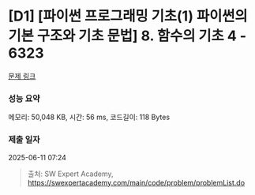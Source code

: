 # [D1] [파이썬 프로그래밍 기초(1) 파이썬의 기본 구조와 기초 문법] 8. 함수의 기초 4 - 6323 

[문제 링크](https://swexpertacademy.com/main/code/problem/problemDetail.do?contestProbId=AWcWIgR65boDFAU4) 

### 성능 요약

메모리: 50,048 KB, 시간: 56 ms, 코드길이: 118 Bytes

### 제출 일자

2025-06-11 07:24



> 출처: SW Expert Academy, https://swexpertacademy.com/main/code/problem/problemList.do